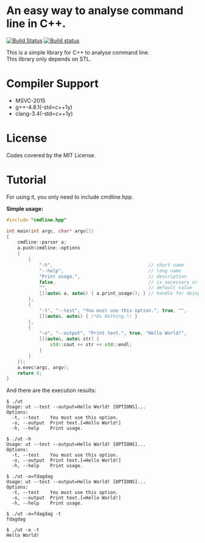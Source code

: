 # An easy way to analyse command line in C++.

[![Build Status](https://travis-ci.org/mutouyun/cpp-cmdline.svg?branch=master)](https://travis-ci.org/mutouyun/cpp-cmdline)
[![Build status](https://ci.appveyor.com/api/projects/status/e8ci4mtpyb1gy936/branch/master?svg=true)](https://ci.appveyor.com/project/mutouyun/cpp-cmdline)

This is a simple library for C++ to analyse command line.  
This library only depends on STL.
# Compiler Support
 - MSVC-2015  
 - g++-4.8.1(-std=c++1y)  
 - clang-3.4(-std=c++1y)

# License
Codes covered by the MIT License.
# Tutorial
For using it, you only need to include cmdline.hpp.  
 
<b>Simple usage:</b>
```cpp
#include "cmdline.hpp"

int main(int argc, char* argv[])
{
    cmdline::parser a;
    a.push(cmdline::options
    {
        {
            "-h",                                   // short name
            "--help",                               // long name
            "Print usage.",                         // description
            false,                                  // is necessary or not
            "",                                     // default value
            [](auto& a, auto&) { a.print_usage(); } // handle for doing something
        },
        {
            "-t", "--test", "You must use this option.", true, "", 
            [](auto&, auto&) { /*Do Nothing.*/ }
        },
        {
            "-o", "--output", "Print text.", true, "Hello World!",
            [](auto&, auto& str) {
                std::cout << str << std::endl;
            }
        }
    });
    a.exec(argc, argv);
    return 0;
}
```
And there are the execution results:
```
$ ./ut
Usage: ut --test --output=Hello World! [OPTIONS]...
Options: 
  -t, --test	You must use this option.
  -o, --output	Print text.[=Hello World!]
  -h, --help	Print usage.
```
```
$ ./ut -h
Usage: ut --test --output=Hello World! [OPTIONS]...
Options: 
  -t, --test	You must use this option.
  -o, --output	Print text.[=Hello World!]
  -h, --help	Print usage.
```
```
$ ./ut -o=fdagdag
Usage: ut --test --output=Hello World! [OPTIONS]...
Options: 
  -t, --test	You must use this option.
  -o, --output	Print text.[=Hello World!]
  -h, --help	Print usage.
```
```
$ ./ut -o=fdagdag -t
fdagdag
```
```
$ ./ut -o -t
Hello World!
```